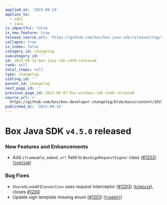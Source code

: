 ```yaml
---
applied_at: '2023-09-14'
applies_to:
  - sdks
  - java
is_impactful: false
is_new_feature: true
release_source_url: 'https://github.com/box/box-java-sdk/releases/tag/v4.5.0'
collapse: true
is_index: false
category_id: changelog
subcategory_id: ''
id: 2023-09-14-box-java-sdk-v450-released
rank: null
total_steps: null
type: changelog
sibling_id: ''
parent_id: changelog
next_page_id: ''
previous_page_id: 2023-09-07-box-windows-sdk-v540-released
source_url: >-
  https://github.com/box/box-developer-changelog/blob/main/content/2023/09-14-box-java-sdk-v450-released.md
published_at: '2023-09-14'
---
```

# Box Java SDK `v4.5.0` released

### New Features and Enhancements

* Add `iframeable_embed_url` field to `BoxSignRequestSigner` class ([#1202][1]) ([`2e931d8`][2])

### Bug Fixes

* `SharedLinkAPIConnection` uses request interceptor ([#1203][3]) ([`b2b6a1d`][4]), closes [#1200][5]
* Update sign template missing enum ([#1201][6]) ([`fcb6657`][7])

[1]: https://github.com/box/box-java-sdk/issues/1202

[2]: https://github.com/box/box-java-sdk/commit/2e931d8c36694a665d1c6315d3bf2d226929b713

[3]: https://github.com/box/box-java-sdk/issues/1203

[4]: https://github.com/box/box-java-sdk/commit/b2b6a1dba316ba50a1e011250c320fca156c6708

[5]: https://github.com/box/box-java-sdk/issues/1200

[6]: https://github.com/box/box-java-sdk/issues/1201

[7]: https://github.com/box/box-java-sdk/commit/fcb6657bb2375e32c3fb0f861e7ecaeb84503f2c